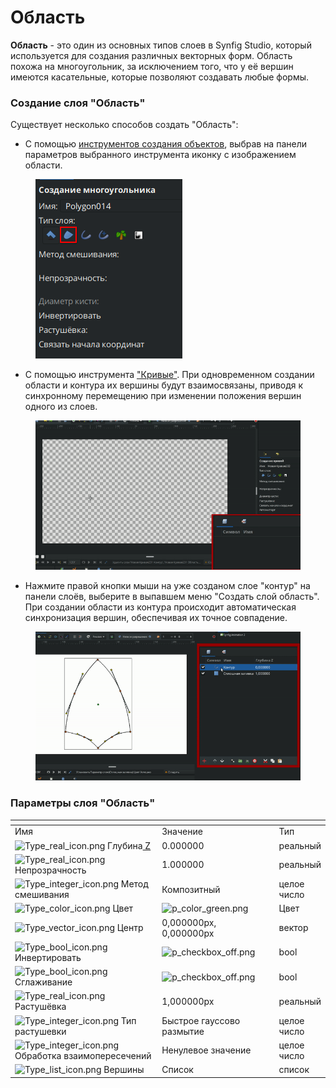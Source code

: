 # Область

**Область** - это один из основных типов слоев в Synfig Studio, который используется для создания различных векторных форм. Область похожа на многоугольник, за исключением того, что у её вершин имеются касательные, которые позволяют создавать любые формы.

### **Создание слоя "Область"**

Существует несколько способов создать "Область":

* С помощью [инструментов создания объектов](../osnovnye-principy/instrumenty.md#instrumenty-sozdaniya-obektov), выбрав на панели параметров выбранного инструмента иконку с изображением области.

<figure><img src="../.gitbook/assets/2024-05-17_16-24.png" alt=""><figcaption></figcaption></figure>

* С помощью инструмента ["Кривые"](../osnovnye-principy/instrumenty.md#instrument-krivye). При одновременном создании области и контура их вершины будут взаимосвязаны, приводя к синхронному перемещению при изменении положения вершин одного из слоев.

<figure><img src="../.gitbook/assets/region.gif" alt=""><figcaption></figcaption></figure>

* Нажмите правой кнопки мыши на уже созданом слое "контур" на панели слоёв, выберите в выпавшем меню "Создать слой область". При создании области из контура происходит автоматическая синхронизация вершин, обеспечивая их точное совпадение.

<figure><img src="../.gitbook/assets/region2.gif" alt=""><figcaption></figcaption></figure>

### Параметры слоя "Область" <a href="#docs-internal-guid-ecd6be9a-7fff-a5d7-ad6f-10229a8b4c3e" id="docs-internal-guid-ecd6be9a-7fff-a5d7-ad6f-10229a8b4c3e"></a>

<table data-header-hidden><thead><tr><th width="325"></th><th width="232"></th><th></th></tr></thead><tbody><tr><td>Имя</td><td>Значение</td><td>Тип</td></tr><tr><td><img src="https://lh7-us.googleusercontent.com/aYL6f916oNEmOmVXX5aaa0R95p-Si2ksof8VHkizV5OVZcIoL2wTqTZjhpvSCpuGzVG_RW_G9BaqHykBO7SZ6njuJ6XHXTApbPlMukRQIZ4ycJUtxYukz8pRBt8Pp64ngwFiM-g363jgWFl9NmDtKmY" alt="Type_real_icon.png" data-size="line"> Глубина<a href="https://synfig.readthedocs.io/en/latest/parameters/z-depth.html#parameters-zdepth"> Z</a></td><td>0.000000</td><td>реальный</td></tr><tr><td><img src="https://lh7-us.googleusercontent.com/MzbgI4DwSM5Og9lABTLPYdDNJzuC-BSzcFZxoNk4FKFE181ds6RkjlTlOyq0yby-8KthBB4gRAMyPLRVU6gwtCebR6h_5f5bx0MWIwWljTQf2njETbVjQR0gpKDSQ5GKu5xIIKDiQOd4aL0N6QBPAxM" alt="Type_real_icon.png" data-size="line"> Непрозрачность</td><td>1.000000</td><td>реальный</td></tr><tr><td><img src="https://lh7-us.googleusercontent.com/f2Y_092kPI6Hcc0z70VOAODiexhrDH7tp1djq8N2IBuByw2lG1PQTCiOtPkKBR0QbkCYDJtXdbBxX94uGkopzEipzN1Uv3aKv9BY3h1Lgoz4lGpC4klDvTMLXEEEYRucvLmKq5I1zpAJgnMyggTngNI" alt="Type_integer_icon.png" data-size="line"> Метод смешивания</td><td>Композитный</td><td>целое число</td></tr><tr><td><img src="https://lh7-us.googleusercontent.com/PFbcBi5-qARXGQbv4BCh__8O4jsmhVUx3wwAi8ZZoWMCZSKOOI6UrJrN5-IeVhUL-iYUDTXPLHyXvzU1oKcOPfrtrKmOXVL44L7A6Cft2fyFCbtcxn8wbrYMU54VND7LiihL0orW6bUti041hWTqsfg" alt="Type_color_icon.png" data-size="line"> Цвет</td><td><img src="https://lh7-us.googleusercontent.com/7a4Df5gi1qD4k1r7cSUt8U0c5ro_LkqER0x-T3oXjtxrBASu8Up7xYzXl7ZBxOLvf4rv0g5q5w2dq1ZAb_bpI4NSKDOOIk5cvvFffvZZy0hkVgV_q41EIjbBFlVfIBS9EMZsDBdNQDcsUz448L84qkY" alt="p_color_green.png"></td><td>Цвет</td></tr><tr><td><img src="https://lh7-us.googleusercontent.com/tanNDa5IAEstmLfkjMbxJ3izcgum4B5bYeZCtJXp80XpBMh_DOvQHXeWKdKNI1iTYacBq_oZdcYh4jO3BO-6-qq-iTyygodOjQdJUrvAXQzK5AXWagYjevEBfL8CGczYeKHRC7esz2XXxYFCUNg8x_c" alt="Type_vector_icon.png" data-size="line"> Центр</td><td>0,000000px, 0,000000px</td><td>вектор</td></tr><tr><td><img src="https://lh7-us.googleusercontent.com/-GoOKmFDpNJ7drtALyFj0ktbJTizOPcKjskiywa_EBi95THgCMhID9yXc3_sHBDZG6d6htAQf-KuN4Ujd_1Cx9DSqSD5X-v-ftM5GpDUmsgEBubI7CZtHF-KhMJcxEQBqqHsyRNlrl_iEQuHsgjBxvo" alt="Type_bool_icon.png" data-size="line"> Инвертировать</td><td><img src="https://lh7-us.googleusercontent.com/R3ckjltv9HzERCrmCsMSfgM8VcJGDC8QdsNAVAHzs8NXM-HcJNfMsCHj-QTLsevuSSXR5X7kNpngF9ob33C0eJAE46OhYLm6NK5-3WhEgMK5EyWE1FfpJbybnw_0Fs4047wR5ZWJdHkNrHRr3gTv3kQ" alt="p_checkbox_off.png"></td><td>bool</td></tr><tr><td><img src="https://lh7-us.googleusercontent.com/XaIGiQ9Ew1lcQW8vdXcCVS44G5x1vO2SWRzeEb8w0ZzZ9A6ZLvH0BZfFdUcxJdwifeBExSiiusQUb6I-B-jtkAiJyRQuK1TcRgX8Z266XsJGHJZ7tDbQMM_JP1kVf4gVzRKvvqFToFmhWJKLO64ZRg8" alt="Type_bool_icon.png" data-size="line"> Сглаживание</td><td><img src="https://lh7-us.googleusercontent.com/30ctanRKB2iT3N0o_JEQuylygyuS1O_X02ZzHbWlMyz4q5QlwwwsGj9zzwJHfcqMJIcxqcOp3Xi52gfp-ZaoQoxMynO3XsStFQZMbhiCrhGsqyQYgwrdC-VCV4ZD05SLsy_RSdwwrMMXdXvpBo_rsOE" alt="p_checkbox_off.png"></td><td>bool</td></tr><tr><td><img src="https://lh7-us.googleusercontent.com/WYq5v4tcfLSLqmFSA2PFGr5HeAkbBzjEllgS2-kG8YddLt9ge9wcDXWnUr900arL6ESPy2XztXw0V-nVsKLD9uJ99zS2oxXJV9hB41npA8eyvuGY4HGEKnci55R2rvsSWvX45habYcIrHT2cgNhizhw" alt="Type_real_icon.png" data-size="line"> Растушёвка</td><td>1,000000px</td><td>реальный</td></tr><tr><td><img src="https://lh7-us.googleusercontent.com/y4atSvS3L8ub_TPn5BdnRdIFif6c7ssj26I1MHgS9YZt95H88_lw9TfW21WEt0d8f21uRoIJuuRIqQWV6SfH4d5vcCSJn-lIMVPXN2fmfO9C16ah3cVWAYcW85eLt9cNu316yTBmfVLMl7U9CmLiBKU" alt="Type_integer_icon.png" data-size="line"> Тип растушевки</td><td>Быстрое гауссово размытие</td><td>целое число</td></tr><tr><td><img src="https://lh7-us.googleusercontent.com/OlYJENkZ0dhAQa0sAYLvq9phQo8RCEgFfCLXHKgf9xQCgS7bT0QPBYZYF375Hwq1EVIdWiPvfSTqyQJY4XCf4VRIv9naWS3Ri5A-I17Qkok-7W1S9yElgVgldjnEi4eZ_tptQDcij6gCusB0tDH56io" alt="Type_integer_icon.png" data-size="line"> Обработка взаимопересечений</td><td>Ненулевое значение</td><td>целое число</td></tr><tr><td><img src="https://lh7-us.googleusercontent.com/_ylpM4qJL81X4aWYO4SzHcUUagYFnq9TAdTwhcqBNyUXMeTfo5kdgJYXuGTNfbllw5L6Gcs3_c_oX_-9GvyIiTb48ZXT-PQLK6gHUT4uTDzzTVPwYknNFASwf1vIVMMEYYEpBRutwkwxnxpiBU157RA" alt="Type_list_icon.png" data-size="line"> Вершины</td><td>Список</td><td>список</td></tr></tbody></table>
